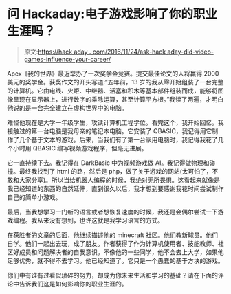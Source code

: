# 问 Hackaday:电子游戏影响了你的职业生涯吗？

> 原文:[https://hack aday . com/2016/11/24/ask-hack aday-did-video-games-influence-your-career/](https://hackaday.com/2016/11/24/ask-hackaday-did-video-games-influence-your-career/)

Apex《我的世界》最近举办了一次奖学金竞赛。提交最佳论文的人将赢得 2000 美元的奖学金。获奖作文的开头写道:“五年前，13 岁的我从零开始组装了一台完整的计算机。它由电线、火炬、中继器、活塞和积木等基本部件组装而成，能够将图像呈现在显示器上，进行数字的乘除运算，甚至计算平方根。”我读了两遍，才明白他说的是一台完全建立在虚构世界中的电脑。

难怪他现在是大学一年级学生，攻读计算机工程学位。看完这个，我开始回忆。我接触过的第一台电脑是我母亲的笔记本电脑。它安装了 QBASIC，我记得用它制作了几个基于文本的游戏。后来，当我们有了第一台家用电脑时，我记得我花了几个小时用 QBASIC 编写视频游戏程序，但毫无进展。

它一直持续下去。我记得在 DarkBasic 中为视频游戏做 AI。我记得做物理和碰撞。最终我找到了 html 的路，然后是 php，做了关于游戏的网站(太可怕了，不敢和大家分享)。所以当给机器人编程的时候，我绝对无所畏惧。这看起来就像是我已经知道的东西的自然延伸，直到很久以后，我才想到要感谢我花时间尝试制作自己的简单小游戏。

最后，当我想学习一门新的语言或者想恢复速度的时候，我还是会偶尔尝试一下游戏编程。我从来没有想到，也许这就是我学习语言的方式。

在获胜者的文章的后面，他继续描述他的 minecraft 社区。他们教新球员。他们自学。他们一起出去玩，成了朋友。作者获得了作为计算机使用者、技能教师、社区好成员和问题解决者的自我意识。不像他的一些同学，他不会去上大学，如果他足够优秀，就不得不去学习。他已经知道了。它只是一个愚蠢的基于方块的游戏。

你们中有谁有过看似琐碎的努力，却成为你未来生活和学习的基础？请在下面的评论中告诉我们这是如何影响你的职业生涯的。